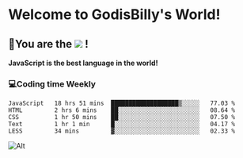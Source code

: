 # Welcome to GodisBilly's World!
## :partying_face:You are the  ![](https://visitor-badge.glitch.me/badge?page_id=Godisbilly.readme) !
**JavaScript is the best language in the world!**
### :computer:Coding time Weekly
  <!--START_SECTION:waka-->
```text
JavaScript   18 hrs 51 mins  ███████████████████▒░░░░░   77.03 % 
HTML         2 hrs 6 mins    ██░░░░░░░░░░░░░░░░░░░░░░░   08.64 % 
CSS          1 hr 50 mins    ██░░░░░░░░░░░░░░░░░░░░░░░   07.50 % 
Text         1 hr 1 min      █░░░░░░░░░░░░░░░░░░░░░░░░   04.17 % 
LESS         34 mins         ▓░░░░░░░░░░░░░░░░░░░░░░░░   02.33 % 
```
<!--END_SECTION:waka-->
![Alt](https://repobeats.axiom.co/api/embed/eeff64f6cf3d966257bdb597911b88a4c137d508.svg "Repobeats analytics image")
